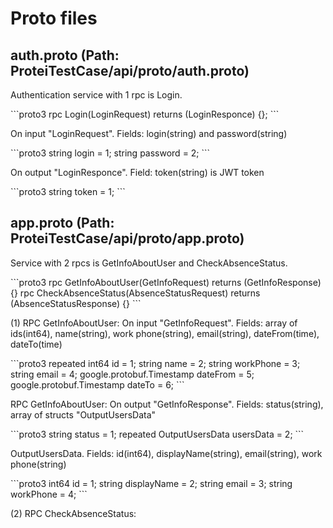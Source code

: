 # Proto files
## auth.proto (Path: ProteiTestCase/api/proto/auth.proto)
<p>Authentication service with 1 rpc is Login.</p>
```proto3
    rpc Login(LoginRequest) returns (LoginResponce) {};
```
<br>
<p>On input "LoginRequest". Fields: login(string) and password(string)</p>
```proto3
    string login = 1;
    string password = 2;
```

<p>On output "LoginResponce". Field: token(string) is JWT token</p>
```proto3
    string token = 1;
```

## app.proto (Path: ProteiTestCase/api/proto/app.proto)
<p>Service with 2 rpcs is GetInfoAboutUser and CheckAbsenceStatus.</p>
```proto3
    rpc GetInfoAboutUser(GetInfoRequest) returns (GetInfoResponse) {}
    rpc CheckAbsenceStatus(AbsenceStatusRequest) returns (AbsenceStatusResponse) {}
```

<p>(1) RPC GetInfoAboutUser: On input "GetInfoRequest". Fields: array of ids(int64), name(string), work phone(string), email(string), 
dateFrom(time), dateTo(time)</p>
```proto3
    repeated int64 id = 1;
    string name = 2;
    string workPhone = 3;
    string email = 4;
    google.protobuf.Timestamp dateFrom = 5;
    google.protobuf.Timestamp dateTo = 6;
```

<p>RPC GetInfoAboutUser: On output "GetInfoResponse". Fields: status(string), array of structs "OutputUsersData"</p>
```proto3
    string status = 1;
    repeated OutputUsersData usersData = 2;
```
<p>OutputUsersData. Fields: id(int64), displayName(string), email(string), work phone(string)</p>
```proto3
    int64 id = 1;
    string displayName = 2;
    string email = 3;
    string workPhone = 4;
```

<p>(2) RPC CheckAbsenceStatus: